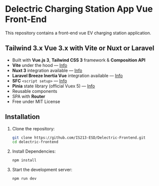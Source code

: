 # Delectric Charging Station App Vue Front-End

This repository contains a front-end vue EV charging station application.

## Tailwind 3.x Vue 3.x with Vite or Nuxt or Laravel

- Built with **Vue.js 3**, **Tailwind CSS 3** framework & **Composition API**
- **Vite** under the hood &mdash; [Info](https://vitejs.dev)
- **Nuxt 3** integration available &mdash; [Info](#nuxt-3-integration)
- **Laravel Breeze Inertia Vue** integration available &mdash; [Info](#laravel-9x-integration)
- **SFC** `<script setup>` &mdash; [Info](https://v3.vuejs.org/api/sfc-script-setup.html)
- **Pinia** state library (official Vuex 5) &mdash; [Info](https://pinia.vuejs.org/)
- Reusable components
- SPA with **Router**
- Free under MIT License

## Installation

1. Clone the repository:

   ```bash
   git clone https://github.com/IS213-ESD/Delectric-Frontend.git
   cd delectric-frontend
   ```

2. Install Dependencies:

   ```bash
   npm install
   ```

3. Start the development server:

   ```bash
   npm run dev
   ```
